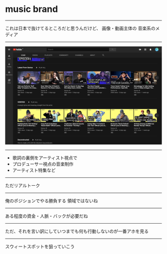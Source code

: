# music brand

---

これは日本で抜けてるところだと思うんだけど、
画像・動画主体の
音楽系のメディア

---

![a](assets/a.png)

---

- 歌詞の裏側をアーティスト視点で
- プロデューサー視点の音楽制作
- アーティスト特集など

---

ただリアルトーク

---

俺のポジションでやる勝負する
領域ではないね

---

ある程度の資金・人脈・バックが必要だね

---

ただ、それを言い訳にしていつまでも何も行動しないのが一番アホを見る

---

スウィートスポットを狙っていこう
